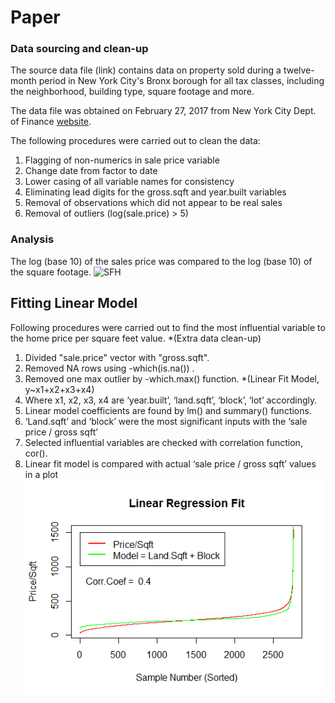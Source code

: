 # Paper

### Data sourcing and clean-up

The source data file (link) contains data on property sold during a twelve-month period in New York City's Bronx borough for all tax classes, including the neighborhood, building type, square footage and more.

The data file was obtained on February 27, 2017 from New York City Dept. of Finance [website](http://www1.nyc.gov/site/finance/taxes/property-rolling-sales-data.page).

The following procedures were carried out to clean the data:

1. Flagging of non-numerics in sale price variable
2. Change date from factor to date
3. Lower casing of all variable names for consistency
4. Eliminating lead digits for the gross.sqft and year.built variables
5. Removal of observations which did not appear to be real sales
6. Removal of outliers (log(sale.price) > 5)

### Analysis

The log (base 10) of the sales price was compared to the log (base 10) of the square footage.
![SFH ](https://github.com/Xibalba1/testRepo1/blob/master/analysis/logsalepriceVlogsqft.png)


## Fitting Linear Model

Following procedures were carried out to find the most influential variable to the home price per square feet value.
*(Extra data clean-up)
  1. Divided "sale.price" vector with "gross.sqft".
  2. Removed NA rows using -which(is.na()) .
  3. Removed one max outlier by -which.max() function.
*(Linear Fit Model, y~x1+x2+x3+x4)
  4. Where x1, x2, x3, x4 are ‘year.built’, ‘land.sqft’, ‘block’, ‘lot’ accordingly.
  5. Linear model coefficients are found by lm() and summary() functions.
  6. ‘Land.sqft’ and ‘block’ were the most significant inputs with the ‘sale price / gross sqft’
  7. Selected influential variables are checked with correlation function, cor().
  8. Linear fit model is compared with actual ‘sale price / gross sqft’ values in a plot
![SFH ](https://github.com/MooyoungLee/testRepo1/blob/master/analysis/BronxPricePerSqft.png)
